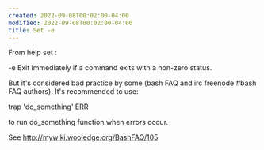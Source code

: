 ```yaml
---
created: 2022-09-08T00:02:00-04:00
modified: 2022-09-08T00:02:00-04:00
title: Set -e
---
```


From help set :

  -e  Exit immediately if a command exits with a non-zero status.

But it's considered bad practice by some (bash FAQ and irc freenode #bash FAQ authors). It's recommended to use:

trap 'do_something' ERR

to run do_something function when errors occur.

See http://mywiki.wooledge.org/BashFAQ/105
